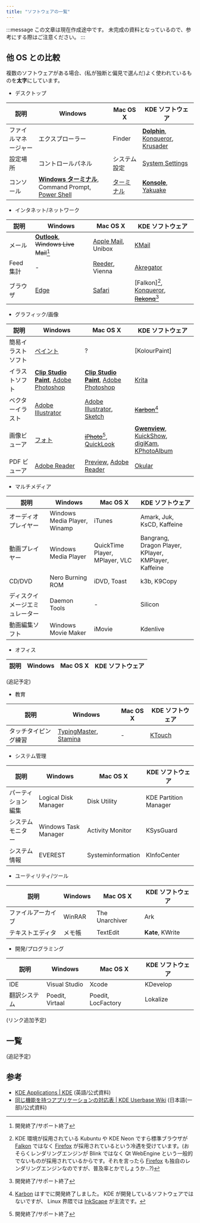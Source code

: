 ```yaml
---
title: "ソフトウェアの一覧"
---
```

:::message
この文章は現在作成途中です。
未完成の資料となっているので、参考にする際はご注意ください。
:::

## 他 OS との比較
複数のソフトウェアがある場合、(私が独断と偏見で選んだ)よく使われているものを**太字**にしています。

[^x]: 開発終了/サポート終了

- デスクトップ

| 説明 | Windows | Mac OS X | KDE ソフトウェア |
| ---- | ------- | -------- | ---------------- |
| ファイルマネージャー | エクスプローラー | Finder | **[Dolphin]**, [Konqueror], [Krusader] |
| 設定場所 | コントロールパネル | システム設定 | [System Settings] |
| コンソール | **[Windows ターミナル]**, Command Prompt, [Power Shell] | [ターミナル] | **[Konsole]**, [Yakuake] |

[Dolphin]: https://apps.kde.org/dolphin "Dolphin | KDE Applications"
[Konqueror]: https://apps.kde.org/konqueror "Konqureror | KDE Applications"
[Krusader]: https://krusader.org "Krusader | Krusader"
[System Settings]: https://userbase.kde.org/System_Settings/ja "System Settings | KDE Userbase Wiki"
[Windows ターミナル]: https://aka.ms/terminal "Windows Terminal | Microsoft Store"
[Power Shell]: https://microsoft.com/powershell "Power Shell ドキュメント | Microsoft Learn"
[ターミナル]: https://support.apple.com/ja-jp/guide/terminal/welcome/mac "ターミナルユーザガイド | Apple Support"
[Konsole]: https://konsole.kde.org "Konsole | Konsole"
[Yakuake]: https://apps.kde.org/yakuake "Yakuake | KDE Applications"

- インタネット/ネットワーク

| 説明 | Windows | Mac OS X | KDE ソフトウェア |
| ---- | ------- | -------- | ---------------- |
| メール | **[Outlook]**, ~~Windows Live Mail~~[^x] | [Apple Mail], Unibox | [KMail] |
| Feed 集計 | - | [Reeder], Vienna | [Akregator] |
| ブラウザ | [Edge] | [Safari] | [Falkon][^1], [Konqueror], ~~[Rekonq]~~[^x] |

[^1]: KDE 環境が採用されている Kubuntu や KDE Neon ですら標準ブラウザが [Falkon] ではなく [Firefox] が採用されているという冷遇を受けています。(おそらくレンダリングエンジンが Blink ではなく Qt WebEngine という一般的でないものが採用されているからです。それを言ったら [Firefox] も独自のレンダリングエンジンなのですが、普及率とかでしょうか…?)

[Outlook]: https://www.microsoft.com/outlook "Outlook | Microsoft 365"
[Apple Mail]: https://support.apple.com/ja-jp/mail "メール | Apple Support"
[KMail]: https://apps.kde.org/kmail2 "KMail | KDE Applications"
[Reeder]: https://reederapp.com "Reeder | Reeder"
[Vienna]: https://www.vienna-rss.com "Vienna | Vienna"
[Akregator]: https://apps.kde.org/akregator "Akregator | KDE Applications"
[Edge]: https://www.microsoft.com/edge "Edge | Microsoft"
[Safari]: https://www.apple.com/jp/safari "Safari | Apple"
[Falkon]: https://www.falkon.org "Falkon | Falkon"
[Konqueror]: https://apps.kde.org/konqueror "Konqureror | KDE Applications"
[Rekonq]: https://userbase.kde.org/Rekonq "Rekonq | KDE UserBase Wiki"
[Firefox]: https://www.mozilla.org/firefox "Firefox | Mozilla"

- グラフィック/画像

| 説明 | Windows | Mac OS X | KDE ソフトウェア |
| ---- | ------- | -------- | ---------------- |
| 簡易イラストソフト | [ペイント] | ? | [KolourPaint] |
| イラストソフト | **[Clip Studio Paint]**, [Adobe Photoshop] | **[Clip Studio Paint]**, [Adobe Photoshop] | [Krita] |
| ベクターイラスト | [Adobe Illustrator] | [Adobe Illustrator], [Sketch] | ~~[Karbon]~~[^2] |
| 画像ビューア | [フォト] | ~~[iPhoto]~~[^x], [QuickLook] | **[Gwenview]**, [KuickShow], [digiKam], [KPhotoAlbum] |
| PDF ビューア | [Adobe Reader] | [Preview], [Adobe Reader] | [Okular] |

[^2]: [Karbon] はすでに開発終了しました。 KDE が開発しているソフトウェアではないですが、 Linux 界隈では [InkScape] が主流です。

[ペイント]: https://www.microsoft.com/windows/paint "ペイント | Microsoft Windows"
[Kolour Paint]: http://www.kolourpaint.org "Kolour Paint | Kolour Paint"
[Clip Studio Paint]: https://www.clipstudio.net "Clip Studio Paint | Clip Studio Paint"
[Adobe Photoshop]: https://www.adobe.com/jp/products/photoshop "Photoshop | Abode"
[Krita]: https://krita.org "Krita | Krita"
[Adobe Illustrator]: https://www.adobe.com/jp/products/illustrator "Illustrator | Abode"
[Sketch]: https://www.sketch.com "Sketch | Sketch"
[Karbon]: https://calligra.org/karbon "Karbon | Calligra"
[フォト]: https://apps.microsoft.com/detail/9wzdncrfjbh4 "Microsoft フォト | Microsoft Store"
[iPhoto]: https://www.apple.com/jp/welcomescreen/ilife09/iphoto "iPhoto | Apple"
[QuickLook]: https://developer.apple.com/jp/augmented-reality/quick-look "QuickLook | Apple"
[Gwenview]: https://apps.kde.org/gwenview "Gwenview | KDE Applications"
[KuickShow]: https://kuickshow.sourceforge.net "KuickShow | KuickShow"
[digiKam]: https://www.digikam.org "digiKam | digiKam"
[KPhotoAlbum]: https://www.kphotoalbum.org "KPhotoAlbum | KPhotoAlbum"
[Adobe Reader]: https://www.adobe.com/jp/acrobat/pdf-reader "Acrobat Reader | Adobe"
[Preview]: https://support.apple.com/ja-jp/guide/preview "Preview ユーザガイド | Apple"
[Okular]: https://okular.kde.org "Okular | Okular"
[InkScape]: https://inkscape.org "InkScape | InkScape"

- マルチメディア

| 説明 | Windows | Mac OS X | KDE ソフトウェア |
| ---- | ------- | -------- | ---------------- |
| オーディオプレイヤー | Windows Media Player, Winamp | iTunes | Amark, Juk, KsCD, Kaffeine |
| 動画プレイヤー | Windows Media Player | QuickTime Player, MPlayer, VLC | Bangrang, Dragon Player, KPlayer, KMPlayer, Kaffeine |
| CD/DVD | Nero Burning ROM | iDVD, Toast | k3b, K9Copy |
| ディスクイメージエミュレーター | Daemon Tools | - | Silicon |
| 動画編集ソフト | Windows Movie Maker | iMovie | Kdenlive |

- オフィス

| 説明 | Windows | Mac OS X | KDE ソフトウェア |
| ---- | ------- | -------- | ---------------- |
(追記予定)

- 教育

| 説明 | Windows | Mac OS X | KDE ソフトウェア |
| ---- | ------- | -------- | ---------------- |
| タッチタイピング練習 | [TypingMaster], [Stamina] | - | [KTouch] |

[TypingMaster]: https://www.typingmaster.com "Typing Master | Typing Master"
[Stamina]: https://typingsoft.com/stamina.htm "Stamina | TypingSoft"
[KTouch]: https://apps.kde.org/ktouch "KTouch | KDE Applications"

- システム管理

| 説明 | Windows | Mac OS X | KDE ソフトウェア |
| ---- | ------- | -------- | ---------------- |
| パーティション編集 | Logical Disk Manager | Disk Utility | KDE Partition Manager |
| システムモニター | Windows Task Manager | Activity Monitor | KSysGuard |
| システム情報 | EVEREST | Systeminformation | KInfoCenter |

- ユーティリティ/ツール

| 説明 | Windows | Mac OS X | KDE ソフトウェア |
| ---- | ------- | -------- | ---------------- |
| ファイルアーカイブ | WinRAR | The Unarchiver | Ark |
| テキストエディタ | メモ帳 | TextEdit | **Kate**, KWrite |

- 開発/プログラミング

| 説明 | Windows | Mac OS X | KDE ソフトウェア |
| ---- | ------- | -------- | ---------------- |
| IDE | Visual Studio | Xcode | KDevelop |
| 翻訳システム | Poedit, Virtaal | Poedit, LocFactory | Lokalize |

(リンク追加予定)

## 一覧
(追記予定)
<!--
それぞれのソフトウェアの特徴を完結に書く。
(うえの一覧にのっていないソフトウェアだけここに記載してもいいかもしれない。)
- グラフィック系
  - Kdenlive - 動画編集ソフト
  - Krita - ペイントソフト

- オフィス系
  - Okular - ドキュメントビューア

- 基本ソフトウェア
  - Dolphin - ファイル管理ソフト
  - Konsole - ターミナル
  - Ark - 圧縮/展開ソフト
  - Gwenview - 画像ビューア
  - Spectable - スクリーンショット機能
  - Plasma System Monitor - システム管理

- 開発系
  - Kate - テキストエディター

- その他
  - KDE Connect - 携帯と連携
-->

## 参考
- [KDE Applications | KDE](https://apps.kde.org) (英語/公式資料)
- [同じ機能を持つアプリケーションの対応表 | KDE Userbase Wiki](https://userbase.kde.org/Table_of_equivalent_applications/ja) (日本語(一部)/公式資料)
